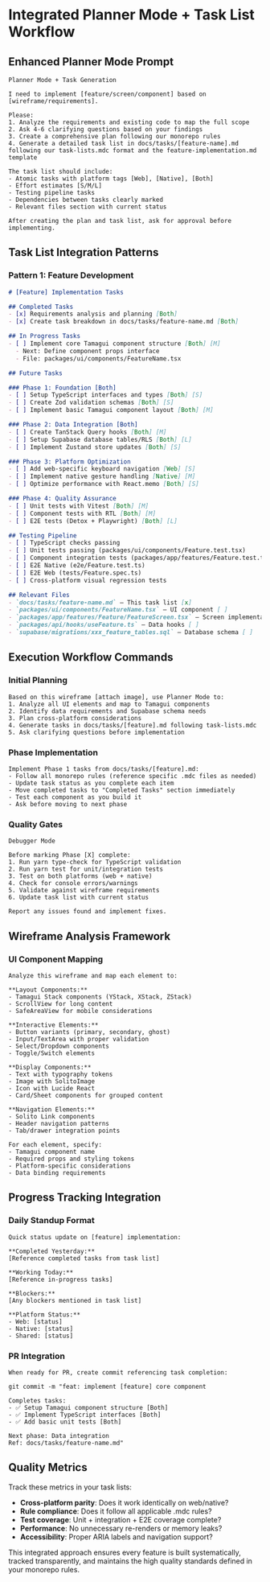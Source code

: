 # Integrated Planner Mode + Task List Workflow

## Enhanced Planner Mode Prompt

```
Planner Mode + Task Generation

I need to implement [feature/screen/component] based on [wireframe/requirements]. 

Please:
1. Analyze the requirements and existing code to map the full scope
2. Ask 4-6 clarifying questions based on your findings
3. Create a comprehensive plan following our monorepo rules
4. Generate a detailed task list in docs/tasks/[feature-name].md following our task-lists.mdc format and the feature-implementation.md template

The task list should include:
- Atomic tasks with platform tags [Web], [Native], [Both]
- Effort estimates [S/M/L] 
- Testing pipeline tasks
- Dependencies between tasks clearly marked
- Relevant files section with current status

After creating the plan and task list, ask for approval before implementing.
```

## Task List Integration Patterns

### Pattern 1: Feature Development
```markdown
# [Feature] Implementation Tasks

## Completed Tasks
- [x] Requirements analysis and planning [Both]
- [x] Create task breakdown in docs/tasks/feature-name.md [Both]

## In Progress Tasks
- [ ] Implement core Tamagui component structure [Both] [M]
  - Next: Define component props interface
  - File: packages/ui/components/FeatureName.tsx

## Future Tasks

### Phase 1: Foundation [Both]
- [ ] Setup TypeScript interfaces and types [Both] [S]
- [ ] Create Zod validation schemas [Both] [S]  
- [ ] Implement basic Tamagui component layout [Both] [M]

### Phase 2: Data Integration [Both]
- [ ] Create TanStack Query hooks [Both] [M]
- [ ] Setup Supabase database tables/RLS [Both] [L]
- [ ] Implement Zustand store updates [Both] [S]

### Phase 3: Platform Optimization
- [ ] Add web-specific keyboard navigation [Web] [S]
- [ ] Implement native gesture handling [Native] [M]
- [ ] Optimize performance with React.memo [Both] [S]

### Phase 4: Quality Assurance
- [ ] Unit tests with Vitest [Both] [M]
- [ ] Component tests with RTL [Both] [M]
- [ ] E2E tests (Detox + Playwright) [Both] [L]

## Testing Pipeline
- [ ] TypeScript checks passing
- [ ] Unit tests passing (packages/ui/components/Feature.test.tsx)
- [ ] Component integration tests (packages/app/features/Feature.test.tsx)
- [ ] E2E Native (e2e/Feature.test.ts) 
- [ ] E2E Web (tests/Feature.spec.ts)
- [ ] Cross-platform visual regression tests

## Relevant Files
- `docs/tasks/feature-name.md` — This task list [x]
- `packages/ui/components/FeatureName.tsx` — UI component [ ]
- `packages/app/features/Feature/FeatureScreen.tsx` — Screen implementation [ ]
- `packages/api/hooks/useFeature.ts` — Data hooks [ ]
- `supabase/migrations/xxx_feature_tables.sql` — Database schema [ ]
```

## Execution Workflow Commands

### Initial Planning
```
Based on this wireframe [attach image], use Planner Mode to:
1. Analyze all UI elements and map to Tamagui components
2. Identify data requirements and Supabase schema needs  
3. Plan cross-platform considerations
4. Generate tasks in docs/tasks/[feature].md following task-lists.mdc
5. Ask clarifying questions before implementation
```

### Phase Implementation  
```
Implement Phase 1 tasks from docs/tasks/[feature].md:
- Follow all monorepo rules (reference specific .mdc files as needed)
- Update task status as you complete each item
- Move completed tasks to "Completed Tasks" section immediately
- Test each component as you build it
- Ask before moving to next phase
```

### Quality Gates
```
Debugger Mode

Before marking Phase [X] complete:
1. Run yarn type-check for TypeScript validation
2. Run yarn test for unit/integration tests  
3. Test on both platforms (web + native)
4. Check for console errors/warnings
5. Validate against wireframe requirements
6. Update task list with current status

Report any issues found and implement fixes.
```

## Wireframe Analysis Framework

### UI Component Mapping
```
Analyze this wireframe and map each element to:

**Layout Components:**
- Tamagui Stack components (YStack, XStack, ZStack)
- ScrollView for long content
- SafeAreaView for mobile considerations

**Interactive Elements:**  
- Button variants (primary, secondary, ghost)
- Input/TextArea with proper validation
- Select/Dropdown components
- Toggle/Switch elements

**Display Components:**
- Text with typography tokens
- Image with SolitoImage
- Icon with Lucide React
- Card/Sheet components for grouped content

**Navigation Elements:**
- Solito Link components
- Header navigation patterns
- Tab/drawer integration points

For each element, specify:
- Tamagui component name
- Required props and styling tokens
- Platform-specific considerations
- Data binding requirements
```

## Progress Tracking Integration

### Daily Standup Format
```
Quick status update on [feature] implementation:

**Completed Yesterday:**
[Reference completed tasks from task list]

**Working Today:** 
[Reference in-progress tasks]

**Blockers:**
[Any blockers mentioned in task list]

**Platform Status:**
- Web: [status]
- Native: [status]  
- Shared: [status]
```

### PR Integration
```
When ready for PR, create commit referencing task completion:

git commit -m "feat: implement [feature] core component

Completes tasks:
- ✅ Setup Tamagui component structure [Both]
- ✅ Implement TypeScript interfaces [Both]  
- ✅ Add basic unit tests [Both]

Next phase: Data integration
Ref: docs/tasks/feature-name.md"
```

## Quality Metrics

Track these metrics in your task lists:
- **Cross-platform parity**: Does it work identically on web/native?
- **Rule compliance**: Does it follow all applicable .mdc rules?
- **Test coverage**: Unit + integration + E2E coverage complete?
- **Performance**: No unnecessary re-renders or memory leaks?
- **Accessibility**: Proper ARIA labels and navigation support?

This integrated approach ensures every feature is built systematically, tracked transparently, and maintains the high quality standards defined in your monorepo rules.